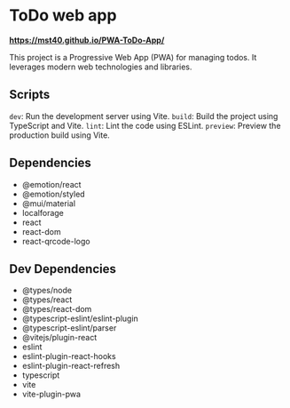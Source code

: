 # ToDo web app

**https://mst40.github.io/PWA-ToDo-App/**

This project is a Progressive Web App (PWA) for managing todos. It leverages modern web technologies and libraries.

## Scripts

`dev`: Run the development server using Vite.
`build`: Build the project using TypeScript and Vite.
`lint`: Lint the code using ESLint.
`preview`: Preview the production build using Vite.

## Dependencies

- @emotion/react
- @emotion/styled
- @mui/material
- localforage
- react
- react-dom
- react-qrcode-logo

## Dev Dependencies

- @types/node
- @types/react
- @types/react-dom
- @typescript-eslint/eslint-plugin
- @typescript-eslint/parser
- @vitejs/plugin-react
- eslint
- eslint-plugin-react-hooks
- eslint-plugin-react-refresh
- typescript
- vite
- vite-plugin-pwa
